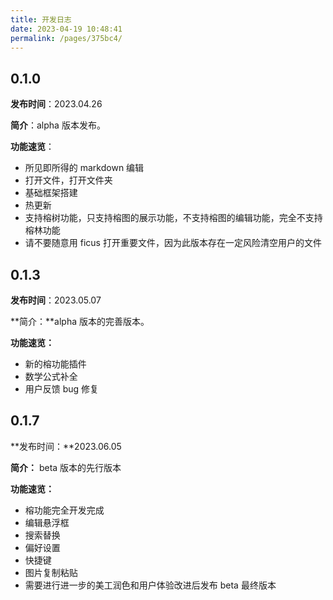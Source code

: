 ```yaml
---
title: 开发日志
date: 2023-04-19 10:48:41
permalink: /pages/375bc4/
---
```


## 0.1.0

**发布时间**：2023.04.26

**简介**：alpha 版本发布。

**功能速览**：

- 所见即所得的 markdown 编辑
- 打开文件，打开文件夹
- 基础框架搭建
- 热更新
- 支持榕树功能，只支持榕图的展示功能，不支持榕图的编辑功能，完全不支持榕林功能
- 请不要随意用 ficus 打开重要文件，因为此版本存在一定风险清空用户的文件



## 0.1.3

**发布时间**：2023.05.07

**简介：**alpha 版本的完善版本。

**功能速览：**

- 新的榕功能插件
- 数学公式补全
- 用户反馈 bug 修复



## 0.1.7

**发布时间：**2023.06.05

**简介：** beta 版本的先行版本

**功能速览：**

- 榕功能完全开发完成
- 编辑悬浮框
- 搜索替换
- 偏好设置
- 快捷键
- 图片复制粘贴
- 需要进行进一步的美工润色和用户体验改进后发布 beta 最终版本